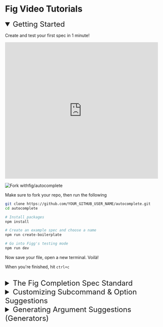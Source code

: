 # Fig Video Tutorials


<!-- ###### Start Header ######## -->
<details open>
<summary style="font-size: 24px">Getting Started</summary>

Create and test your first spec in 1 minute!

<iframe style="border:0;" width="100%" height="450" src="https://app.tella.tv/embed/cko1xfza2000209mlbthpba94" allowfullscreen></iframe>

![Fork withfig/autocomplete](https://img.shields.io/github/forks/withfig/autocomplete?style=social)

Make sure to fork your repo, then run the following
```bash
git clone https://github.com/YOUR_GITHUB_USER_NAME/autocomplete.git
cd autocomplete

# Install packages
npm install

# Create an example spec and choose a name
npm run create-boilerplate

# Go into Figg's testing mode
npm run dev

```
Now save your file, open a new terminal. Voilà! 

When you're finished, hit `ctrl+c `

<br> 


</details>
<!-- End Header -->





<!-- ###### Start Header ######## -->
<details>
<summary style="font-size: 24px">The Fig Completion Spec Standard</summary>


<!-- Start Single Video -->
<details>
<summary>Overview</summary>



#### Key Takeaways


### Fig's Tokenizer
Fig's tokenizer takes the user's input and turns it into an array. At a high level, the tokenizer handles quotes, then splits on spaces, separates chained options, and separates options from their arguments. Examples

* `git push origin master` → `["git", "push", "origin", "master]`
* Quotes: 
    * Double Quotes: `git commit -m "brendan's commit message"` → `["git", "commit", "-m", "brendan's commit message"]`
    * Single Quotes: `git commit -m "hello world"` → `["git", "commit", "-m", "hello world"]`
* Escape Characters: `echo hello\ world 1234` → `["echo", "hello world", "1234"]`
* Options: 
    * Long options `--message="hello"` and `--message "hello"` → `["--message", "hello"]`
    * Short options `-m "hello"`, `-m="hello"` → 
    * Chained short options: `ps -aux` → `["ps", "-a", "-u", "-x"]`
        * Note: Short options that take arguments can also do `-n10` where 10 is the argument for `-n`. Fig will initially tokenize it incorrectly, but as it maps the tokens to the completion spec, it will correct for its mistake. You do not need to worry about this
    * non posix compliant options `ps -aux` → `["ps", "-aux"]`
* Extras:





### Completion Spec Rules
Fig handles all of the annoying argument parsing logic for you automatically. In order for your specs to work properly, you must follow these rules below:

1. **Subcommand Objects**
    1. can nest options, arguments (through the `args` prop), and other subcommands

2. **Option Objects**
    1. Can only nest arguments  (through the `args` prop)
    2. You should not worry about users chaining options - Fig will automatically handle this
        * If the user inputs `-aux`, Fig will know this means `-a` `-u`, `-x` - You should create one option object for each
    3. You should not worry about the different ways users can input option arguments - Fig will automatically handle this
        * Fig knows that `-m"hello"`, `-m "hello"`, `--message="hello"` and `--message "hello"` are all the same - you should just have one option object that nests one argument object

3. The **`name`** prop of subcommand/option objects
    1. Must exactly match what the user has input afte Fig uses the `name` prop for parsing. It is important you get this exactly right
    2. Is mandatory
    3. The `name` prop can be a string or an array, e.g. `"-m"`, `["i", "install"]`, and `["-m", "--message"]` are all valid
    4. The `name` prop should not include the `=` sign, `[arg]`, `<arg>`, or any spaces or special characters - If a subcommand/option takes an argument, include an argument object in the `args` object (see below)
        
3. The **`args`** prop of subcommand/option objects 
    1. If a subcommand/option takes one argument, the `args` prop must take one argument object ie `args: {}` (Note: `{}` is a valid argument object, see point 4)
    2. If a subcommand/option takes multiple arguments, the `args` prop must take an array of argument objects, one for each potential argument type ie if the subcommand/option takes two arguments, then you must put `args: [{}, {}]`
    3. If a subcommand/option object does not take an argument, do not include the `args` prop
4. **Argument Objects**:
    1. Fig treats an empty arg object (ie `{}`) as a mandatory argument
    2. If an argument is optional, the arg object must contain `isOptional: true`
    3. If an argument is variadic (ie it repeats infinitely), the arg object must contain `variadic: true`
    4. The `name` prop of an argument object is not important for Fig's parsing purposes

6. **Other**
    1. Fig handles the `--` end of options separator 
    2. 
 
 ### Things Fig completion spec can handle but it's not optimal
 * Different argument paths:
    * eg kubectl
 
 ### Things Fig's completion spec currently does not handle
 * Mutually exclusive options e.g. in a man page you might see `[-p | -G | -m]`. 
 
    
    

<br />
<p>The below is a perfectly valid spec</p>


```typescript
export const completionSpec: Fig.Spec = {
  name: "git"
  subcommands: [
      {
          name: "checkout"
          args: {}  // git checkout takes one mandatory option
      },
      {
          name: "push"
          args: [{ isOptional: true }, { isOptional: true, variadic: true }]  // git push takes two optional arguments. The second repeats infinitely
      },
      {
          name: "add"
          args: { variadic: true }  // git add takes one argument that repeats infinitely
      },
      {
          name: "add"
          args: { variadic: true }  // git add takes one argument that repeats infinitely
      },
  ]
}


```



</details>
<!-- End Single Video -->



<!-- Start Single Video -->
<details>
<summary>Common Mistakes When Building Specs</summary>

#### Key Takeaways
1. 

</details>
<!-- End Single Video -->



</details>
<!-- End Header -->

<!-- Start Header -->
<details>
<summary style="font-size: 24px">Customizing Subcommand & Option Suggestions</summary>
</details>
<!-- End Header -->


<!-- Start Header -->
<details>
<summary style="font-size: 24px">Generating Argument Suggestions (Generators)</summary>
</details>
<!-- End Header -->






<!-- <iframe style="border:0;" width="100%" height="450" src="https://app.tella.tv/embed/cko1xfza2000209mlbthpba94" allowfullscreen></iframe>
[View Code](https://github.com/withfig/autocomplete/tree/master/dev/_examples) -->